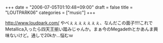 +++
date = "2006-07-05T01:10:48+09:00"
draft = false
title = "LOUTPARK06"
categories = ["music"]
+++

<a href="http://www.loudpark.com/">http://www.loudpark.com/</a>
やべぇぇぇぇぇぇぇ、なんだこの面子!!!!これでMetallica入ったら四天王揃い踏みじゃんか。まぁ今のMegadethとかあんま興味ないけど。通しで20kか…悩むｗ
